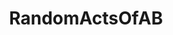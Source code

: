 ---
title: RandomActsOfAB
crosslinks:
- AsianBeauty
- xkcd
- chiliadmystery
- aww
- curlyhair
- animalcrossing
- ABCJ
- funny
- GifRecipes
- intermittentfasting
---